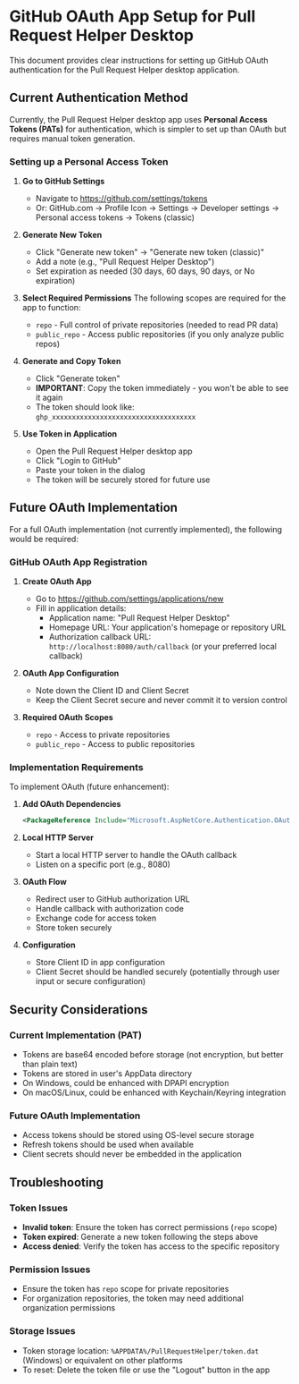 # GitHub OAuth App Setup for Pull Request Helper Desktop

This document provides clear instructions for setting up GitHub OAuth authentication for the Pull Request Helper desktop application.

## Current Authentication Method

Currently, the Pull Request Helper desktop app uses **Personal Access Tokens (PATs)** for authentication, which is simpler to set up than OAuth but requires manual token generation.

### Setting up a Personal Access Token

1. **Go to GitHub Settings**
   - Navigate to https://github.com/settings/tokens
   - Or: GitHub.com → Profile Icon → Settings → Developer settings → Personal access tokens → Tokens (classic)

2. **Generate New Token**
   - Click "Generate new token" → "Generate new token (classic)"
   - Add a note (e.g., "Pull Request Helper Desktop")
   - Set expiration as needed (30 days, 60 days, 90 days, or No expiration)

3. **Select Required Permissions**
   The following scopes are required for the app to function:
   - `repo` - Full control of private repositories (needed to read PR data)
   - `public_repo` - Access public repositories (if you only analyze public repos)

4. **Generate and Copy Token**
   - Click "Generate token"
   - **IMPORTANT**: Copy the token immediately - you won't be able to see it again
   - The token should look like: `ghp_xxxxxxxxxxxxxxxxxxxxxxxxxxxxxxxxxxxx`

5. **Use Token in Application**
   - Open the Pull Request Helper desktop app
   - Click "Login to GitHub"
   - Paste your token in the dialog
   - The token will be securely stored for future use

## Future OAuth Implementation

For a full OAuth implementation (not currently implemented), the following would be required:

### GitHub OAuth App Registration

1. **Create OAuth App**
   - Go to https://github.com/settings/applications/new
   - Fill in application details:
     - Application name: "Pull Request Helper Desktop"
     - Homepage URL: Your application's homepage or repository URL
     - Authorization callback URL: `http://localhost:8080/auth/callback` (or your preferred local callback)

2. **OAuth App Configuration**
   - Note down the Client ID and Client Secret
   - Keep the Client Secret secure and never commit it to version control

3. **Required OAuth Scopes**
   - `repo` - Access to private repositories
   - `public_repo` - Access to public repositories

### Implementation Requirements

To implement OAuth (future enhancement):

1. **Add OAuth Dependencies**
   ```xml
   <PackageReference Include="Microsoft.AspNetCore.Authentication.OAuth" Version="8.0.0" />
   ```

2. **Local HTTP Server**
   - Start a local HTTP server to handle the OAuth callback
   - Listen on a specific port (e.g., 8080)

3. **OAuth Flow**
   - Redirect user to GitHub authorization URL
   - Handle callback with authorization code
   - Exchange code for access token
   - Store token securely

4. **Configuration**
   - Store Client ID in app configuration
   - Client Secret should be handled securely (potentially through user input or secure configuration)

## Security Considerations

### Current Implementation (PAT)
- Tokens are base64 encoded before storage (not encryption, but better than plain text)
- Tokens are stored in user's AppData directory
- On Windows, could be enhanced with DPAPI encryption
- On macOS/Linux, could be enhanced with Keychain/Keyring integration

### Future OAuth Implementation
- Access tokens should be stored using OS-level secure storage
- Refresh tokens should be used when available
- Client secrets should never be embedded in the application

## Troubleshooting

### Token Issues
- **Invalid token**: Ensure the token has correct permissions (`repo` scope)
- **Token expired**: Generate a new token following the steps above
- **Access denied**: Verify the token has access to the specific repository

### Permission Issues
- Ensure the token has `repo` scope for private repositories
- For organization repositories, the token may need additional organization permissions

### Storage Issues
- Token storage location: `%APPDATA%/PullRequestHelper/token.dat` (Windows) or equivalent on other platforms
- To reset: Delete the token file or use the "Logout" button in the app